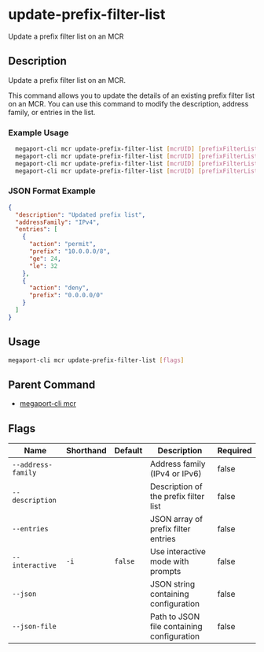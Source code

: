 # update-prefix-filter-list

Update a prefix filter list on an MCR

## Description

Update a prefix filter list on an MCR.

This command allows you to update the details of an existing prefix filter list on an MCR. You can use this command to modify the description, address family, or entries in the list.

### Example Usage

```sh
  megaport-cli mcr update-prefix-filter-list [mcrUID] [prefixFilterListID] --interactive
  megaport-cli mcr update-prefix-filter-list [mcrUID] [prefixFilterListID] --description "Updated prefix list" --entries '[{"action":"permit","prefix":"10.0.0.0/8","ge":24,"le":32}]'
  megaport-cli mcr update-prefix-filter-list [mcrUID] [prefixFilterListID] --json '{"description":"Updated prefix list","entries":[{"action":"permit","prefix":"10.0.0.0/8","ge":24,"le":32}]}'
  megaport-cli mcr update-prefix-filter-list [mcrUID] [prefixFilterListID] --json-file ./update-prefix-list.json
```
### JSON Format Example
```json
{
  "description": "Updated prefix list",
  "addressFamily": "IPv4",
  "entries": [
    {
      "action": "permit",
      "prefix": "10.0.0.0/8",
      "ge": 24,
      "le": 32
    },
    {
      "action": "deny",
      "prefix": "0.0.0.0/0"
    }
  ]
}

```

## Usage

```sh
megaport-cli mcr update-prefix-filter-list [flags]
```


## Parent Command

* [megaport-cli mcr](megaport-cli_mcr.md)
## Flags

| Name | Shorthand | Default | Description | Required |
|------|-----------|---------|-------------|----------|
| `--address-family` |  |  | Address family (IPv4 or IPv6) | false |
| `--description` |  |  | Description of the prefix filter list | false |
| `--entries` |  |  | JSON array of prefix filter entries | false |
| `--interactive` | `-i` | `false` | Use interactive mode with prompts | false |
| `--json` |  |  | JSON string containing configuration | false |
| `--json-file` |  |  | Path to JSON file containing configuration | false |

